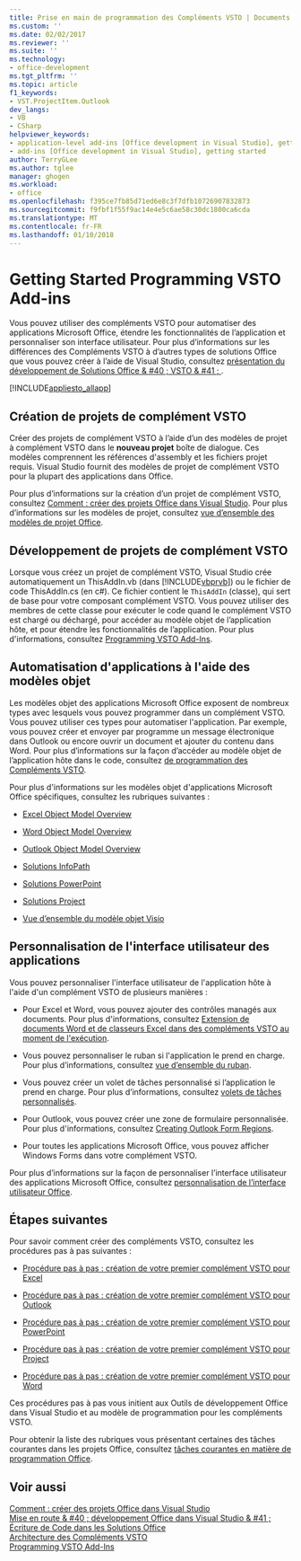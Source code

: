 ```yaml
---
title: Prise en main de programmation des Compléments VSTO | Documents Microsoft
ms.custom: ''
ms.date: 02/02/2017
ms.reviewer: ''
ms.suite: ''
ms.technology:
- office-development
ms.tgt_pltfrm: ''
ms.topic: article
f1_keywords:
- VST.ProjectItem.Outlook
dev_langs:
- VB
- CSharp
helpviewer_keywords:
- application-level add-ins [Office development in Visual Studio], getting started
- add-ins [Office development in Visual Studio], getting started
author: TerryGLee
ms.author: tglee
manager: ghogen
ms.workload:
- office
ms.openlocfilehash: f395ce7fb85d71ed6e8c3f7dfb10726907832873
ms.sourcegitcommit: f9fbf1f55f9ac14e4e5c6ae58c30dc1800ca6cda
ms.translationtype: MT
ms.contentlocale: fr-FR
ms.lasthandoff: 01/10/2018
---
```

# <a name="getting-started-programming-vsto-add-ins"></a>Getting Started Programming VSTO Add-ins
  Vous pouvez utiliser des compléments VSTO pour automatiser des applications Microsoft Office, étendre les fonctionnalités de l’application et personnaliser son interface utilisateur. Pour plus d’informations sur les différences des Compléments VSTO à d’autres types de solutions Office que vous pouvez créer à l’aide de Visual Studio, consultez [présentation du développement de Solutions Office & #40 ; VSTO & #41 ; ](../vsto/office-solutions-development-overview-vsto.md).  
  
 [!INCLUDE[appliesto_allapp](../vsto/includes/appliesto-allapp-md.md)]  
  
## <a name="creating-vsto-add-in-projects"></a>Création de projets de complément VSTO  
 Créer des projets de complément VSTO à l’aide d’un des modèles de projet à complément VSTO dans le **nouveau projet** boîte de dialogue. Ces modèles comprennent les références d'assembly et les fichiers projet requis. Visual Studio fournit des modèles de projet de complément VSTO pour la plupart des applications dans Office.  
  
 Pour plus d’informations sur la création d’un projet de complément VSTO, consultez [Comment : créer des projets Office dans Visual Studio](../vsto/how-to-create-office-projects-in-visual-studio.md). Pour plus d’informations sur les modèles de projet, consultez [vue d’ensemble des modèles de projet Office](../vsto/office-project-templates-overview.md).  
  
## <a name="developing-vsto-add-in-projects"></a>Développement de projets de complément VSTO  
 Lorsque vous créez un projet de complément VSTO, Visual Studio crée automatiquement un ThisAddIn.vb (dans [!INCLUDE[vbprvb](../sharepoint/includes/vbprvb-md.md)]) ou le fichier de code ThisAddIn.cs (en c#). Ce fichier contient le `ThisAddIn` (classe), qui sert de base pour votre composant complément VSTO. Vous pouvez utiliser des membres de cette classe pour exécuter le code quand le complément VSTO est chargé ou déchargé, pour accéder au modèle objet de l’application hôte, et pour étendre les fonctionnalités de l’application. Pour plus d'informations, consultez [Programming VSTO Add-Ins](../vsto/programming-vsto-add-ins.md).  
  
## <a name="automating-applications-by-using-the-object-models"></a>Automatisation d'applications à l'aide des modèles objet  
 Les modèles objet des applications Microsoft Office exposent de nombreux types avec lesquels vous pouvez programmer dans un complément VSTO. Vous pouvez utiliser ces types pour automatiser l'application. Par exemple, vous pouvez créer et envoyer par programme un message électronique dans Outlook ou encore ouvrir un document et ajouter du contenu dans Word. Pour plus d’informations sur la façon d’accéder au modèle objet de l’application hôte dans le code, consultez [de programmation des Compléments VSTO](../vsto/programming-vsto-add-ins.md).  
  
 Pour plus d'informations sur les modèles objet d'applications Microsoft Office spécifiques, consultez les rubriques suivantes :  
  
-   [Excel Object Model Overview](../vsto/excel-object-model-overview.md)  
  
-   [Word Object Model Overview](../vsto/word-object-model-overview.md)  
  
-   [Outlook Object Model Overview](../vsto/outlook-object-model-overview.md)  
  
-   [Solutions InfoPath](../vsto/infopath-solutions.md)  
  
-   [Solutions PowerPoint](../vsto/powerpoint-solutions.md)  
  
-   [Solutions Project](../vsto/project-solutions.md)  
  
-   [Vue d’ensemble du modèle objet Visio](../vsto/visio-object-model-overview.md)  
  
## <a name="customizing-the-user-interface-of-applications"></a>Personnalisation de l'interface utilisateur des applications  
 Vous pouvez personnaliser l'interface utilisateur de l'application hôte à l'aide d'un complément VSTO de plusieurs manières :  
  
-   Pour Excel et Word, vous pouvez ajouter des contrôles managés aux documents. Pour plus d'informations, consultez [Extension de documents Word et de classeurs Excel dans des compléments VSTO au moment de l'exécution](../vsto/extending-word-documents-and-excel-workbooks-in-vsto-add-ins-at-run-time.md).  
  
-   Vous pouvez personnaliser le ruban si l'application le prend en charge. Pour plus d’informations, consultez [vue d’ensemble du ruban](../vsto/ribbon-overview.md).  
  
-   Vous pouvez créer un volet de tâches personnalisé si l’application le prend en charge. Pour plus d’informations, consultez [volets de tâches personnalisés](../vsto/custom-task-panes.md).  
  
-   Pour Outlook, vous pouvez créer une zone de formulaire personnalisée. Pour plus d'informations, consultez [Creating Outlook Form Regions](../vsto/creating-outlook-form-regions.md).  
  
-   Pour toutes les applications Microsoft Office, vous pouvez afficher Windows Forms dans votre complément VSTO.  
  
 Pour plus d’informations sur la façon de personnaliser l’interface utilisateur des applications Microsoft Office, consultez [personnalisation de l’interface utilisateur Office](../vsto/office-ui-customization.md).  
  
## <a name="next-steps"></a>Étapes suivantes  
 Pour savoir comment créer des compléments VSTO, consultez les procédures pas à pas suivantes :  
  
-   [Procédure pas à pas : création de votre premier complément VSTO pour Excel](../vsto/walkthrough-creating-your-first-vsto-add-in-for-excel.md)  
  
-   [Procédure pas à pas : création de votre premier complément VSTO pour Outlook](../vsto/walkthrough-creating-your-first-vsto-add-in-for-outlook.md)  
  
-   [Procédure pas à pas : création de votre premier complément VSTO pour PowerPoint](../vsto/walkthrough-creating-your-first-vsto-add-in-for-powerpoint.md)  
  
-   [Procédure pas à pas : création de votre premier complément VSTO pour Project](../vsto/walkthrough-creating-your-first-vsto-add-in-for-project.md)  
  
-   [Procédure pas à pas : création de votre premier complément VSTO pour Word](../vsto/walkthrough-creating-your-first-vsto-add-in-for-word.md)  
  
 Ces procédures pas à pas vous initient aux Outils de développement Office dans Visual Studio et au modèle de programmation pour les compléments VSTO.  
  
 Pour obtenir la liste des rubriques vous présentant certaines des tâches courantes dans les projets Office, consultez [tâches courantes en matière de programmation Office](../vsto/common-tasks-in-office-programming.md).  
  
## <a name="see-also"></a>Voir aussi  
 [Comment : créer des projets Office dans Visual Studio](../vsto/how-to-create-office-projects-in-visual-studio.md)   
 [Mise en route & #40 ; développement Office dans Visual Studio & #41 ;](../vsto/getting-started-office-development-in-visual-studio.md)   
 [Écriture de Code dans les Solutions Office](../vsto/writing-code-in-office-solutions.md)   
 [Architecture des Compléments VSTO](../vsto/architecture-of-vsto-add-ins.md)   
 [Programming VSTO Add-Ins](../vsto/programming-vsto-add-ins.md)  
  
  
